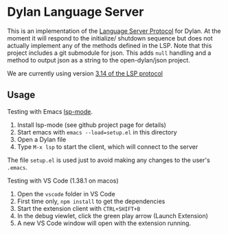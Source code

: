 # Dylan Language Server

This is an implementation of the [Language Server
Protocol](https://microsoft.github.io/language-server-protocol/) for
Dylan.  At the moment it will respond to the initialize/ shutdown
sequence but does not actually implement any of the methods defined in
the LSP.  Note that this project includes a git submodule for
json. This adds `null` handling and a method to output json as a
string to the open-dylan/json project.

We are currently using version [3.14 of the LSP protocol](https://microsoft.github.io/language-server-protocol/specifications/specification-3-14/)

## Usage

Testing with Emacs [lsp-mode](https://github.com/emacs-lsp/lsp-mode).

1. Install lsp-mode (see github project page for details)
2. Start emacs with `emacs --load=setup.el` in this directory
3. Open a Dylan file
4. Type `M-x lsp` to start the client, which will connect to the server

The file `setup.el` is used just to avoid making any changes to the
user's `.emacs`.

Testing with VS Code (1.38.1 on macos)

1. Open the `vscode` folder in VS Code
1. First time only, `npm install` to get the dependencies
2. Start the extension client with `CTRL+SHIFT+B`
3. In the debug viewlet, click the green play arrow (Launch Extension)
4. A new VS Code window will open with the extension running.





